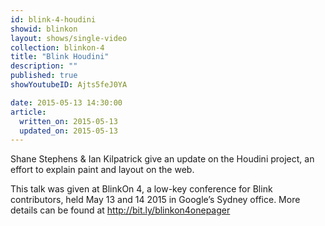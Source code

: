 ```yaml
---
id: blink-4-houdini
showid: blinkon
layout: shows/single-video
collection: blinkon-4
title: "Blink Houdini"
description: ""
published: true
showYoutubeID: Ajts5feJ0YA

date: 2015-05-13 14:30:00
article:
  written_on: 2015-05-13
  updated_on: 2015-05-13
---
```


Shane Stephens & Ian Kilpatrick give an update on the Houdini project, an effort to explain paint and layout on the web.

This talk was given at BlinkOn 4, a low-key conference for Blink contributors, held May 13 and 14 2015 in Google’s Sydney office. More details can be found at http://bit.ly/blinkon4onepager